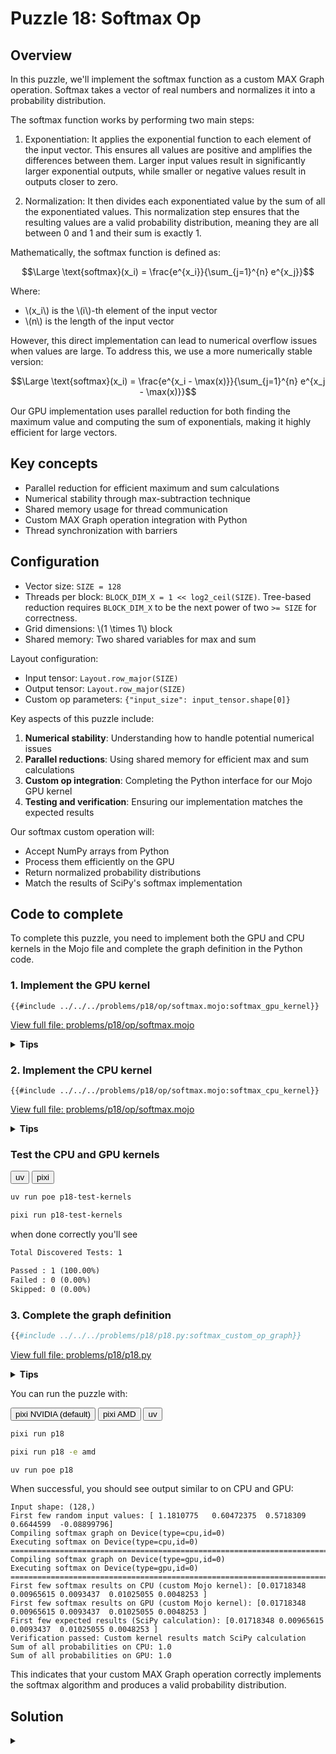 # Puzzle 18: Softmax Op

## Overview

In this puzzle, we'll implement the softmax function as a custom MAX Graph operation. Softmax takes a vector of real numbers and normalizes it into a probability distribution.

The softmax function works by performing two main steps:
1. Exponentiation: It applies the exponential function to each element of the input vector. This ensures all values are positive and amplifies the differences between them. Larger input values result in significantly larger exponential outputs, while smaller or negative values result in outputs closer to zero.

2. Normalization: It then divides each exponentiated value by the sum of all the exponentiated values. This normalization step ensures that the resulting values are a valid probability distribution, meaning they are all between 0 and 1 and their sum is exactly 1.

Mathematically, the softmax function is defined as:

$$\Large \text{softmax}(x_i) = \frac{e^{x_i}}{\sum_{j=1}^{n} e^{x_j}}$$

Where:

- \\(x_i\\) is the \\(i\\)-th element of the input vector
- \\(n\\) is the length of the input vector

However, this direct implementation can lead to numerical overflow issues when values are large. To address this, we use a more numerically stable version:

$$\Large \text{softmax}(x_i) = \frac{e^{x_i - \max(x)}}{\sum_{j=1}^{n} e^{x_j - \max(x)}}$$

Our GPU implementation uses parallel reduction for both finding the maximum value and computing the sum of exponentials, making it highly efficient for large vectors.

## Key concepts

- Parallel reduction for efficient maximum and sum calculations
- Numerical stability through max-subtraction technique
- Shared memory usage for thread communication
- Custom MAX Graph operation integration with Python
- Thread synchronization with barriers

## Configuration

- Vector size: `SIZE = 128`
- Threads per block: `BLOCK_DIM_X = 1 << log2_ceil(SIZE)`. Tree-based reduction requires `BLOCK_DIM_X` to be the next power of two `>= SIZE` for correctness.
- Grid dimensions: \\(1 \times 1\\) block
- Shared memory: Two shared variables for max and sum

Layout configuration:

- Input tensor: `Layout.row_major(SIZE)`
- Output tensor: `Layout.row_major(SIZE)`
- Custom op parameters: `{"input_size": input_tensor.shape[0]}`

Key aspects of this puzzle include:

1. **Numerical stability**: Understanding how to handle potential numerical issues
2. **Parallel reductions**: Using shared memory for efficient max and sum calculations
3. **Custom op integration**: Completing the Python interface for our Mojo GPU kernel
4. **Testing and verification**: Ensuring our implementation matches the expected results

Our softmax custom operation will:

- Accept NumPy arrays from Python
- Process them efficiently on the GPU
- Return normalized probability distributions
- Match the results of SciPy's softmax implementation

## Code to complete

To complete this puzzle, you need to implement both the GPU and CPU kernels in the Mojo file and complete the graph definition in the Python code.

### 1. Implement the GPU kernel

```mojo
{{#include ../../../problems/p18/op/softmax.mojo:softmax_gpu_kernel}}
```

<a href="{{#include ../_includes/repo_url.md}}/blob/main/problems/p18/op/softmax.mojo" class="filename">View full file: problems/p18/op/softmax.mojo</a>

<details>
<summary><strong>Tips</strong></summary>

<div class="solution-tips">

1. Use shared memory for both the maximum value and sum to ensure all threads can access these values
2. Remember to call `barrier()` at appropriate points to synchronize threads
3. Implement parallel reduction by having each thread process a portion of the input array
4. Use a tree-based reduction pattern to minimize thread divergence
5. Handle out-of-bounds access carefully, especially for large inputs
6. For numerical stability, calculate \\(e^{x_i - max}\\) instead of \\(e^{x_i}\\)

</div>
</details>

### 2. Implement the CPU kernel

```mojo
{{#include ../../../problems/p18/op/softmax.mojo:softmax_cpu_kernel}}
```

<a href="{{#include ../_includes/repo_url.md}}/blob/main/problems/p18/op/softmax.mojo" class="filename">View full file: problems/p18/op/softmax.mojo</a>

<details>
<summary><strong>Tips</strong></summary>

<div class="solution-tips">

1. Create a sequential implementation that follows the same mathematical steps as the GPU version
2. First find the maximum value across all inputs
3. Then compute \\(e^{x_i - max}\\) for each element and accumulate the sum
4. Finally, normalize by dividing each element by the sum
5. Use scalar operations since we don't have parallel threads in the CPU implementation

</div>
</details>

### Test the CPU and GPU kernels

<div class="code-tabs" data-tab-group="package-manager">
  <div class="tab-buttons">
    <button class="tab-button">uv</button>
    <button class="tab-button">pixi</button>
  </div>
  <div class="tab-content">

```bash
uv run poe p18-test-kernels
```

  </div>
  <div class="tab-content">

```bash
pixi run p18-test-kernels
```

  </div>
</div>

when done correctly you'll see

```txt
Total Discovered Tests: 1

Passed : 1 (100.00%)
Failed : 0 (0.00%)
Skipped: 0 (0.00%)
```

### 3. Complete the graph definition

```python
{{#include ../../../problems/p18/p18.py:softmax_custom_op_graph}}
```

<a href="{{#include ../_includes/repo_url.md}}/blob/main/problems/p18/p18.py" class="filename">View full file: problems/p18/p18.py</a>

<details>
<summary><strong>Tips</strong></summary>

<div class="solution-tips">

1. Use `graph.inputs[0]` to access the input tensor passed to the graph
2. Call `ops.custom()` with the name matching your registered custom op ("softmax")
3. Pass the input tensor as a value to the custom operation
4. Specify the output type to match the input shape
5. Include the "input_size" parameter which is required by the kernel
6. Set `graph.outputs` to a list containing your operation's output tensor

</div>
</details>

You can run the puzzle with:

<div class="code-tabs" data-tab-group="package-manager">
  <div class="tab-buttons">
    <button class="tab-button">pixi NVIDIA (default)</button>
    <button class="tab-button">pixi AMD</button>
    <button class="tab-button">uv</button>
  </div>
  <div class="tab-content">

```bash
pixi run p18
```

  </div>
  <div class="tab-content">

```bash
pixi run p18 -e amd
```

  </div>
  <div class="tab-content">

```bash
uv run poe p18
```

  </div>
</div>

When successful, you should see output similar to on CPU and GPU:

```
Input shape: (128,)
First few random input values: [ 1.1810775   0.60472375  0.5718309   0.6644599  -0.08899796]
Compiling softmax graph on Device(type=cpu,id=0)
Executing softmax on Device(type=cpu,id=0)
====================================================================================================
Compiling softmax graph on Device(type=gpu,id=0)
Executing softmax on Device(type=gpu,id=0)
====================================================================================================
First few softmax results on CPU (custom Mojo kernel): [0.01718348 0.00965615 0.0093437  0.01025055 0.0048253 ]
First few softmax results on GPU (custom Mojo kernel): [0.01718348 0.00965615 0.0093437  0.01025055 0.0048253 ]
First few expected results (SciPy calculation): [0.01718348 0.00965615 0.0093437  0.01025055 0.0048253 ]
Verification passed: Custom kernel results match SciPy calculation
Sum of all probabilities on CPU: 1.0
Sum of all probabilities on GPU: 1.0
```

This indicates that your custom MAX Graph operation correctly implements the softmax algorithm and produces a valid probability distribution.

## Solution

<details class="solution-details">
<summary></summary>

To solve this puzzle, we need to implement both the Mojo kernels (GPU and CPU) and the Python graph definition for our softmax custom operation. Similar to what we did in [Puzzle 17](../puzzle_17/puzzle_17.md), we're creating a bridge between Python's ecosystem and Mojo's GPU-accelerated computing capabilities.

The softmax operation we're implementing is mathematically defined as:

$$\Large \text{softmax}(x_i) = \frac{e^{x_i}}{\sum_{j=1}^{n} e^{x_j}}$$

However, to prevent numerical overflow, we use the more stable form:

$$\Large \text{softmax}(x_i) = \frac{e^{x_i - \max(x)}}{\sum_{j=1}^{n} e^{x_j - \max(x)}}$$

### GPU kernel implementation

```mojo
{{#include ../../../solutions/p18/op/softmax.mojo:softmax_gpu_kernel_solution}}
```

<div class="solution-explanation">
Our GPU kernel implements the numerically stable softmax algorithm with highly optimized parallel reduction techniques. Let's dissect the kernel in detail:

#### Kernel signature and memory management

```mojo
fn softmax_gpu_kernel[
    layout: Layout,
    input_size: Int,
    dtype: DType = DType.float32,
](
    output: LayoutTensor[mut=True, dtype, layout],
    input: LayoutTensor[mut=False, dtype, layout],
)
```

The kernel is parameterized with:

- Common layout parameter for both input and output tensors
- Vector size as an Integer parameter
- Configurable data type with float32 as default
- Mutable output tensor for in-place computation
- Non-mutable input tensor (mut=False)

#### Shared memory allocation

```mojo
shared_max = tb[dtype]().row_major[BLOCK_DIM_X]().shared().alloc()
shared_sum = tb[dtype]().row_major[BLOCK_DIM_X]().shared().alloc()
```

The kernel allocates two shared memory buffers:

- `shared_max`: For parallel maximum finding reduction
- `shared_sum`: For parallel sum computation
- Both use `BLOCK_DIM_X = 128` as their size
- Shared memory provides fast access for all threads within a block

#### Thread indexing

```mojo
global_i = thread_idx.x
```

This implementation of softmax operates on a single 1d thread block. i.e. The global and local index are the same.

#### Maximum-finding phase

```mojo
var val: Scalar[dtype] = min_finite[dtype]()
if global_i < input_size:
    val = rebind[Scalar[dtype]](input[global_i])

shared_max[local_i] = val
barrier()
```

This initializes each thread with:

- The minimum finite value for elements outside the valid range
- The actual input value for threads that map to valid elements
- Storage in shared memory for the reduction process
- A barrier synchronization to ensure all threads complete memory writes

#### Parallel max reduction

```mojo
stride = BLOCK_DIM_X // 2
while stride > 0:
    if local_i < stride:
        shared_max[local_i] = max(shared_max[local_i], shared_max[local_i + stride])
    barrier()
    stride = stride // 2
```

This implements a parallel tree-reduction pattern:

1. Start with `stride = 64` (half of `BLOCK_DIM_X`)
2. Each active thread compares two values separated by the stride
3. Store the maximum in the lower index
4. Synchronize all threads with a barrier
5. Halve the stride and repeat
6. After \\(\log_2(BLOCK\\_DIM\\_X)~\\) steps, `shared_max[0]` contains the global maximum

This logarithmic reduction is significantly faster than a linear scan on large inputs.

#### Exponentiation with numerical stability

```mojo
block_max = shared_max[0]

var exp_val: Scalar[dtype] = 0.0
if global_i < input_size:
    exp_val = rebind[Scalar[dtype]](exp(val - block_max))
```

Each thread:

1. Reads the global maximum from shared memory
2. Subtracts it from its input value before taking the exponential
3. This subtraction is crucial for numerical stability - it prevents overflow
4. The largest exponent becomes \\(e^0 = 1\\), and all others are \\(e^{negative} < 1\\)

#### Parallel sum reduction

```mojo
shared_sum[local_i] = exp_val
barrier()

stride = BLOCK_DIM_X // 2
while stride > 0:
    if local_i < stride:
        shared_sum[local_i] += shared_sum[local_i + stride]
    barrier()
    stride = stride // 2
```

The second reduction phase:

1. Stores all exponential values in shared memory
2. Uses the same tree-based reduction pattern as for max
3. But performs addition instead of maximum comparison
4. After \\(\log_2(BLOCK\\_DIM\\_X)~\\) steps, `shared_sum[0]` contains the total sum of all exponentials

#### Final normalization

```mojo
block_sum = shared_sum[0]

if global_i < input_size:
    output[global_i] = exp_val / block_sum
```

Each thread:

1. Reads the total sum from shared memory
2. Divides its exponential value by this sum
3. Writes the normalized probability to the output buffer
4. This produces a valid probability distribution that sums to 1

#### Performance characteristics

The implementation has excellent performance characteristics:

- **Complexity**: \\(O(\log n)\\) for both max and sum calculations vs \\(O(n)\\) in a sequential approach
- **Memory efficiency**: Uses only \\(2 \times BLOCK\\_DIM\\_X~\\) elements of shared memory
- **Work efficiency**: Each thread performs approximately \\(2 \times \log_2(BLOCK\\_DIM\\_X)~\\) operations
- **Load balancing**: Each thread handles the same amount of work
- **Synchronization**: Uses minimal barriers, only where necessary
- **Memory access**: Coalesced global memory access pattern for optimal bandwidth

The algorithm is also numerically robust, handling potential overflow/underflow cases by applying the max-subtraction technique that maintains precision across the wide range of values common in neural network activations.
</div>

### CPU fallback implementation

```mojo
{{#include ../../../solutions/p18/op/softmax.mojo:softmax_cpu_kernel_solution}}
```

<div class="solution-explanation">
Our CPU implementation provides a sequential fallback that follows the same mathematical approach but is optimized for single-threaded execution. Let's analyze each phase:

1. **Maximum Finding**:

   ```mojo
   var max_val: Scalar[dtype] = min_finite[dtype]()
   for i in range(input_size):
       max_val = max(max_val, rebind[Scalar[dtype]](input[i]))
   ```

   We initialize with the minimum finite value and perform a linear scan through the array, keeping track of the maximum value encountered. This has \\(O(n)\\) complexity but works efficiently on CPU where we don't have many cores to parallelize across.

2. **Exponential Computation and Summation**:

   ```mojo
   var sum_exp: Scalar[dtype] = 0.0
   for i in range(input_size):
       var exp_val = rebind[Scalar[dtype]](exp(input[i] - max_val))
       output[i] = exp_val
       sum_exp += exp_val
   ```

   We compute \\(e^{x_i - max}\\) for each element, store the result in the output buffer, and accumulate the sum \\(\sum_{j=1}^{n} e^{x_j - max}\\) in a single pass. This approach minimizes memory operations compared to using separate loops.

3. **Normalization**:

   ```mojo
   for i in range(input_size):
       output[i] = output[i] / sum_exp
   ```

   Finally, we normalize each element by dividing by the sum, producing a proper probability distribution according to the softmax formula:

   $$\Large \text{softmax}(x_i) = \frac{e^{x_i - \max(x)}}{\sum_{j=1}^{n} e^{x_j - \max(x)}}$$

The CPU implementation uses the same numerical stability technique (subtracting the maximum) but with sequential operations rather than parallel ones. It's simpler than the GPU version since it doesn't need to handle shared memory or thread synchronization, but it's also less efficient for large inputs.

Both implementations are registered with MAX Graph's custom operation system through the `@compiler.register("softmax")` decorator, allowing seamless execution on either device type based on availability.
</div>

### Python integration

```python
{{#include ../../../solutions/p18/p18.py:softmax_custom_op_graph_solution}}
```

<div class="solution-explanation">
The Python integration creates a seamless bridge between NumPy arrays and our optimized Mojo GPU kernel. The implementation consists of several key components:

1. **Graph Setup and Configuration**:

   ```python
   with Graph(
       "softmax_graph",
       input_types=[
           TensorType(
               dtype,
               shape=input_tensor.shape,
               device=DeviceRef.from_device(device),
           ),
       ],
       custom_extensions=[mojo_kernels],
   ) as graph:
   ```

   This creates a computation graph named "softmax_graph" that:
   - Defines the input tensor type with proper dtype and shape
   - Maps the tensor to the target device (CPU or GPU)
   - Loads our custom Mojo operations from the specified directory
   - The `custom_extensions` parameter is crucial for linking to our Mojo implementation

2. **Custom Operation Configuration**:

   ```python
   output = ops.custom(
       name="softmax",
       values=[input_value],
       out_types=[
           TensorType(
               dtype=input_value.tensor.dtype,
               shape=input_value.tensor.shape,
               device=DeviceRef.from_device(device),
           )
       ],
       parameters={
           "target": "gpu" if device == Accelerator() else "cpu",
           "input_size": input_tensor.shape[0],
           "dtype": dtype,
       },
   )[0].tensor
   ```

   This sets up our custom operation with:
   - Name matching the `@compiler.register("softmax")` in our Mojo code
   - Input values passed as a list
   - Output type definition matching the input shape and type
   - Parameters required by our kernel, including the target device, vector size and data type
   - We extract the tensor from the first returned element with `[0].tensor`

3. **Graph Output Definition**:

   ```python
   graph.output(output)
   ```

   This registers our operation's result as the graph's output.

The main script includes comprehensive testing that:

- Generates random input data: `np.random.randn(INPUT_SIZE).astype(np.float32)`
- Calculates expected results with SciPy: `scipy_softmax(input_array)`
- Verifies numerical accuracy: `np.testing.assert_allclose(..., rtol=1e-5)`
- Confirms the output is a valid probability distribution: `np.sum(result.to_numpy())`

This implementation showcases the power of MAX Graph for integrating high-performance Mojo kernels with Python's scientific computing ecosystem, providing both efficiency and ease of use.
</div>

</details>
